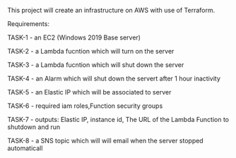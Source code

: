 This project will create an infrastructure on AWS with use of Terraform.

Requirements:

TASK-1 - an EC2 (Windows 2019 Base server)

TASK-2 - a Lambda fucntion which will turn on the server

TASK-3 - a Lambda fucntion which will shut down the server

TASK-4 - an Alarm which will shut down the servert after 1 hour inactivity

TASK-5 - an Elastic IP which will be associated to server

TASK-6 - required iam roles,Function security groups

TASK-7 - outputs: Elastic IP, instance id, The URL of the Lambda Function to shutdown and run

TASK-8 - a SNS topic which will will email when the server stopped automaticall

